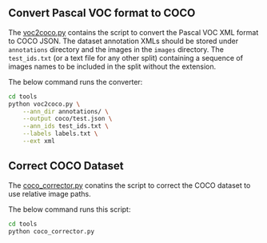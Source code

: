 ## Convert Pascal VOC format to COCO

The [voc2coco.py](voc2coco.py) contains the script to convert the Pascal VOC XML
format to COCO JSON. The dataset annotation XMLs should be stored under `annotations`
directory and the images in the `images` directory. The `test_ids.txt` (or a
text file for any other split) containing a sequence of images names to be
included in the split without the extension.

The below command runs the converter:

```sh
cd tools
python voc2coco.py \
    --ann_dir annotations/ \
    --output coco/test.json \
    --ann_ids test_ids.txt \
    --labels labels.txt \
    --ext xml
```

## Correct COCO Dataset

The [coco_corrector.py](coco_corrector.py) conatins the script to correct the
COCO dataset to use relative image paths.

The below command runs this script:

```sh
cd tools
python coco_corrector.py
```